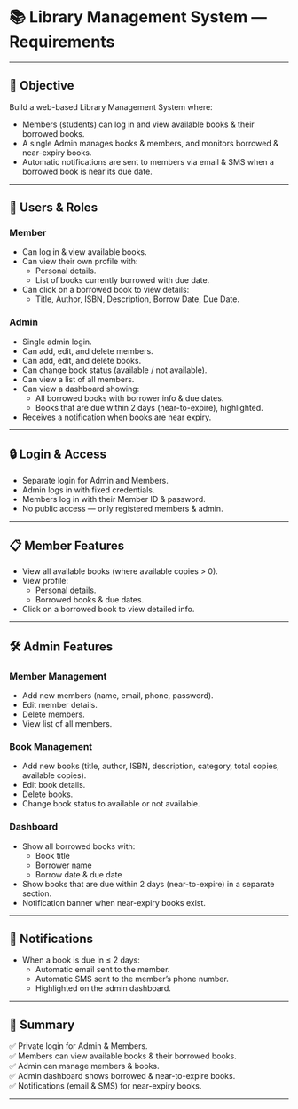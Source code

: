 # 📚 Library Management System — Requirements

---

## 🎯 Objective
Build a web-based Library Management System where:
- Members (students) can log in and view available books & their borrowed books.
- A single Admin manages books & members, and monitors borrowed & near-expiry books.
- Automatic notifications are sent to members via email & SMS when a borrowed book is near its due date.

---

## 👥 Users & Roles

### Member
- Can log in & view available books.
- Can view their own profile with:
  - Personal details.
  - List of books currently borrowed with due date.
- Can click on a borrowed book to view details:
  - Title, Author, ISBN, Description, Borrow Date, Due Date.

### Admin
- Single admin login.
- Can add, edit, and delete members.
- Can add, edit, and delete books.
- Can change book status (available / not available).
- Can view a list of all members.
- Can view a dashboard showing:
  - All borrowed books with borrower info & due dates.
  - Books that are due within 2 days (near-to-expire), highlighted.
- Receives a notification when books are near expiry.

---

## 🔒 Login & Access
- Separate login for Admin and Members.
- Admin logs in with fixed credentials.
- Members log in with their Member ID & password.
- No public access — only registered members & admin.

---

## 📋 Member Features
- View all available books (where available copies > 0).
- View profile:
  - Personal details.
  - Borrowed books & due dates.
- Click on a borrowed book to view detailed info.

---

## 🛠️ Admin Features

### Member Management
- Add new members (name, email, phone, password).
- Edit member details.
- Delete members.
- View list of all members.

### Book Management
- Add new books (title, author, ISBN, description, category, total copies, available copies).
- Edit book details.
- Delete books.
- Change book status to available or not available.

### Dashboard
- Show all borrowed books with:
  - Book title
  - Borrower name
  - Borrow date & due date
- Show books that are due within 2 days (near-to-expire) in a separate section.
- Notification banner when near-expiry books exist.

---

## 🔔 Notifications
- When a book is due in ≤ 2 days:
  - Automatic email sent to the member.
  - Automatic SMS sent to the member’s phone number.
  - Highlighted on the admin dashboard.

---

## 📝 Summary
✅ Private login for Admin & Members.  
✅ Members can view available books & their borrowed books.  
✅ Admin can manage members & books.  
✅ Admin dashboard shows borrowed & near-to-expire books.  
✅ Notifications (email & SMS) for near-expiry books.  

---
